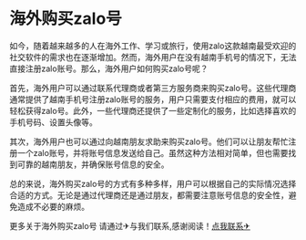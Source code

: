 # 海外购买zalo号

如今，随着越来越多的人在海外工作、学习或旅行，使用zalo这款越南最受欢迎的社交软件的需求也在逐渐增加。然而，海外用户在没有越南手机号的情况下，无法直接注册zalo账号。那么，海外用户如何购买zalo号呢？

首先，海外用户可以通过联系代理商或者第三方服务商来购买zalo号。这些代理商通常提供了越南手机号注册zalo账号的服务，用户只需要支付相应的费用，就可以轻松获得zalo号。此外，一些代理商还提供了一些定制化的服务，比如选择喜欢的手机号码、设置头像等。

其次，海外用户也可以通过向越南朋友求助来购买zalo号。他们可以让朋友帮忙注册一个zalo账号，并将账号信息发送给自己。虽然这种方法相对简单，但也需要找到可靠的越南朋友，并确保账号信息的安全。

总的来说，海外购买zalo号的方式有多种多样，用户可以根据自己的实际情况选择合适的方式。无论是通过代理商还是通过朋友，都需要注意账号信息的安全性，避免造成不必要的麻烦。

更多关于海外购买zalo号 请通过✈与我们联系,感谢阅读！[点我联系✈](https://www.G208.com)